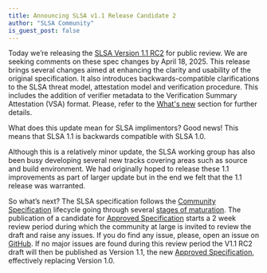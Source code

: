 ```yaml
---
title: Announcing SLSA v1.1 Release Candidate 2
author: "SLSA Community"
is_guest_post: false
---
```


Today we’re releasing the [SLSA Version 1.1 RC2](/spec/v1.1-rc2/) for
public review. We are seeking comments on these spec changes by April
18, 2025. This release brings several changes aimed at enhancing the
clarity and usability of the original specification. It also introduces
backwards-compatible clarifications to the SLSA threat model, attestation
model and verification procedure. This includes the addition of verifier
metadata to the Verification Summary Attestation (VSA) format. Please,
refer to the [What's new](/spec/v1.1-rc2/whats-new) section for further
details.

What does this update mean for SLSA implimentors? Good news! This means
that SLSA 1.1 is backwards compatible with SLSA 1.0.

Although this is a relatively minor update, the SLSA working group has also
been busy developing several new tracks covering areas such as source and
build environment. We had originally hoped to release these 1.1
improvements as part of larger update but in the end we felt that the 1.1
release was warranted.

So what’s next? The SLSA specification follows the [Community Specification]
lifecycle going through several [stages of maturation](/spec-stages). The
publication of a candidate for [Approved Specification] starts a 2 week
review period during which the community at large is invited to review the
draft and raise any issues. If you do find any issue, please, open an issue
on [GitHub]. If no major issues are found during this review period the
V1.1 RC2 draft will then be published as Version 1.1, the new
[Approved Specification], effectively replacing Version 1.0.

[Community Specification]: https://github.com/CommunitySpecification/Community_Specification/blob/main/
[GitHub]: https://github.com/slsa-framework/slsa/issues
[backlog]: https://github.com/orgs/slsa-framework/projects/1/views/1
[Approved Specification]: /spec-stages#approved
